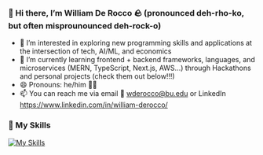 ### 👋 Hi there, I’m William De Rocco 🪨 (pronounced deh-rho-ko, but often misprounounced deh-rock-o)
- 👀 I’m interested in exploring new programming skills and applications at the intersection of tech, AI/ML, and economics
- 🌱 I’m currently learning frontend + backend frameworks, languages, and microservices (MERN, TypeScript, Next.js, AWS...) through Hackathons and personal projects (check them out below!!!)
- 😄 Pronouns: he/him 👱‍♂️
- 📫 You can reach me via email 📧 wderocco@bu.edu or LinkedIn https://www.linkedin.com/in/william-derocco/


### 🔧 My Skills
[![My Skills](https://skillicons.dev/icons?i=git,js,ts,html,css,tailwind,python,java,kotlin,react,nodejs,nextjs,vite,mongodb,postman,django,gcp,aws,netlify,heroku,firebase,androidstudio,figma,vim,tensorflow,linux)](https://skillicons.dev)


<!---
wderocco8/wderocco8 is a ✨ special ✨ repository because its `README.md` (this file) appears on your GitHub profile.
You can click the Preview link to take a look at your changes.

- 💞️ I’m looking to collaborate on 
--->
